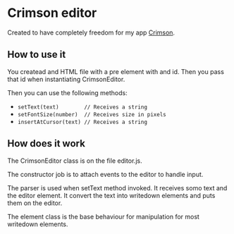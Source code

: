 # Crimson editor

Created to have completely freedom for my app [Crimson](https://github.com/amzamora/crimson).

## How to use it

You createad and HTML file with a pre element with and id. Then you pass that id when instantiating
CrimsonEditor.

Then you can use the following methods:

- `setText(text)        // Receives a string`
- `setFontSize(number)  // Receives size in pixels`
- `insertAtCursor(text) // Receives a string`

## How does it work

The CrimsonEditor class is on the file editor.js.

The constructor job is to attach events to the editor to handle
input.

The parser is used when setText method invoked. It receives somo text and
the editor element. It convert the text into writedown elements and
puts them on the editor.

The element class is the base behaviour for manipulation for most writedown elements.
